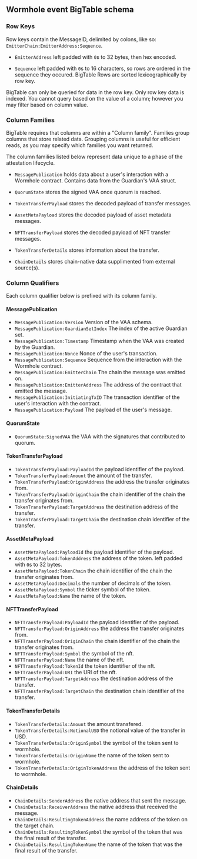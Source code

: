 ## Wormhole event BigTable schema

### Row Keys

Row keys contain the MessageID, delimited by colons, like so: `EmitterChain:EmitterAddress:Sequence`.

- `EmitterAddress` left padded with `0`s to 32 bytes, then hex encoded.

- `Sequence` left padded with `0`s to 16 characters, so rows are ordered in the sequence they occured. BigTable Rows are sorted lexicographically by row key.

BigTable can only be queried for data in the row key. Only row key data is indexed. You cannot query based on the value of a column; however you may filter based on column value.

### Column Families

BigTable requires that columns are within a "Column family". Families group columns that store related data. Grouping columns is useful for efficient reads, as you may specify which families you want returned.

The column families listed below represent data unique to a phase of the attestation lifecycle.

- `MessagePublication` holds data about a user's interaction with a Wormhole contract. Contains data from the Guardian's VAA struct.

- `QuorumState` stores the signed VAA once quorum is reached.

- `TokenTransferPayload` stores the decoded payload of transfer messages.

- `AssetMetaPayload` stores the decoded payload of asset metadata messages.

- `NFTTransferPayload` stores the decoded payload of NFT transfer messages.

- `TokenTransferDetails` stores information about the transfer.

- `ChainDetails` stores chain-native data supplimented from external source(s).

### Column Qualifiers

Each column qualifier below is prefixed with its column family.

#### MessagePublication
- `MessagePublication:Version` Version of the VAA schema.
- `MessagePublication:GuardianSetIndex` The index of the active Guardian set.
- `MessagePublication:Timestamp` Timestamp when the VAA was created by the Guardian.
- `MessagePublication:Nonce` Nonce of the user's transaction.
- `MessagePublication:Sequence` Sequence from the interaction with the Wormhole contract.
- `MessagePublication:EmitterChain` The chain the message was emitted on.
- `MessagePublication:EmitterAddress` The address of the contract that emitted the message.
- `MessagePublication:InitiatingTxID` The transaction identifier of the user's interaction with the contract.
- `MessagePublication:Payload` The payload of the user's message.

#### QuorumState
- `QuorumState:SignedVAA` the VAA with the signatures that contributed to quorum.

#### TokenTransferPayload
- `TokenTransferPayload:PayloadId` the payload identifier of the payload.
- `TokenTransferPayload:Amount` the amount of the transfer.
- `TokenTransferPayload:OriginAddress` the address the transfer originates from.
- `TokenTransferPayload:OriginChain` the chain identifier of the chain the transfer originates from.
- `TokenTransferPayload:TargetAddress` the destination address of the transfer.
- `TokenTransferPayload:TargetChain` the destination chain identifier of the transfer.

#### AssetMetaPayload
- `AssetMetaPayload:PayloadId` the payload identifier of the payload.
- `AssetMetaPayload:TokenAddress` the address of the token. left padded with `0`s to 32 bytes.
- `AssetMetaPayload:TokenChain`  the chain identifier of the chain the transfer originates from.
- `AssetMetaPayload:Decimals` the number of decimals of the token.
- `AssetMetaPayload:Symbol` the ticker symbol of the token.
- `AssetMetaPayload:Name` the name of the token.

#### NFTTransferPayload
- `NFTTransferPayload:PayloadId` the payload identifier of the payload.
- `NFTTransferPayload:OriginAddress` the address the transfer originates from.
- `NFTTransferPayload:OriginChain` the chain identifier of the chain the transfer originates from.
- `NFTTransferPayload:Symbol` the symbol of the nft.
- `NFTTransferPayload:Name` the name of the nft.
- `NFTTransferPayload:TokenId` the token identifier of the nft.
- `NFTTransferPayload:URI` the URI of the nft.
- `NFTTransferPayload:TargetAddress`  the destination address of the transfer.
- `NFTTransferPayload:TargetChain` the destination chain identifier of the transfer.

#### TokenTransferDetails
- `TokenTransferDetails:Amount` the amount transfered.
- `TokenTransferDetails:NotionalUSD` the notional value of the transfer in USD.
- `TokenTransferDetails:OriginSymbol` the symbol of the token sent to wormhole.
- `TokenTransferDetails:OriginName` the name of the token sent to wormhole.
- `TokenTransferDetails:OriginTokenAddress` the address of the token sent to wormhole.

#### ChainDetails
- `ChainDetails:SenderAddress` the native address that sent the message.
- `ChainDetails:ReceiverAddress` the native address that received the message.
- `ChainDetails:ResultingTokenAddress` the name address of the token on the target chain.
- `ChainDetails:ResultingTokenSymbol` the symbol of the token that was the final result of the transfer.
- `ChainDetails:ResultingTokenName` the name of the token that was the final result of the transfer.
